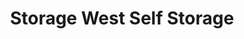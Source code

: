 ---
title: "Storage West Self Storage"
url: /anaheim/storage-west-self-storage/
shop: storage rental
---